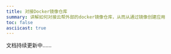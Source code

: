 ```yaml
---
title: 对接Docker镜像仓库
summary: 讲解如何对接云帮外部的docker镜像仓库，从而从通过镜像创建应用
toc: false
asciicast: true
---
```


<div id="toc"></div>

文档持续更新中……